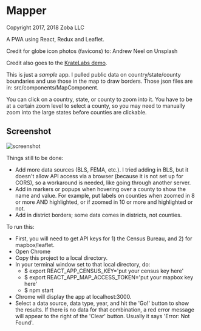 # Mapper

Copyright 2017, 2018 Zoba LLC

A PWA using React, Redux and Leaflet.

Credit for globe icon photos (favicons) to:  Andrew Neel on Unsplash

Credit also goes to the [KrateLabs demo](https://github.com/KrateLabs/KrateLabs-App).


This is just a *sample* app. I pulled public data on country/state/county boundaries and use those in the map to draw borders. Those json files are in: src/components/MapComponent.

You can click on a country, state, or county to zoom into it. You have to be at a certain zoom level to select a county, so you may need to manually zoom into the large states before counties are clickable.

## Screenshot

![screenshot](https://i.imgur.com/TihOJcy.png)


Things still to be done:

* Add more data sources (BLS, FEMA, etc.). I tried adding in BLS, but it doesn't allow API access via a browser (because it is not set up for CORS), so a workaround is needed, like going through another server.
* Add in markers or popups when hovering over a county to show the name and value. For example, put labels on counties when zoomed in 8 or more AND highlighted, or if zoomed in 10 or more and highlighted or not.
* Add in district borders; some data comes in districts, not counties.

To run this:

* First, you will need to get API keys for 1) the Census Bureau, and 2) for mapbox/leaflet.
* Open Chrome
* Copy this project to a local directory.
* In your terminal window set to that local directory, do:
  *  $ export REACT_APP_CENSUS_KEY='put your census key here'
  *    $ export REACT_APP_MAP_ACCESS_TOKEN='put your mapbox key here'
  *    $ npm start
* Chrome will display the app at localhost:3000.
* Select a data source, data type, year, and hit the 'Go!' button to show the results. If there is no data for that combination, a red error message will appear to the right of the 'Clear' button. Usually it says 'Error: Not Found'.
